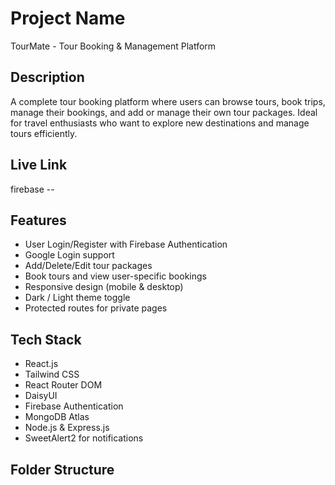 # Project Name

TourMate - Tour Booking & Management Platform

## Description

A complete tour booking platform where users can browse tours, book trips, manage their bookings, and add or manage their own tour packages. Ideal for travel enthusiasts who want to explore new destinations and manage tours efficiently.

## Live Link

firebase --

## Features

- User Login/Register with Firebase Authentication
- Google Login support
- Add/Delete/Edit tour packages
- Book tours and view user-specific bookings
- Responsive design (mobile & desktop)
- Dark / Light theme toggle
- Protected routes for private pages

## Tech Stack

- React.js
- Tailwind CSS
- React Router DOM
- DaisyUI
- Firebase Authentication
- MongoDB Atlas
- Node.js & Express.js
- SweetAlert2 for notifications

## Folder Structure
